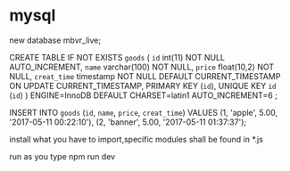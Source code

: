 # mysql

 new database mbvr_live;

CREATE TABLE IF NOT EXISTS `goods` (
  `id` int(11) NOT NULL AUTO_INCREMENT,
  `name` varchar(100) NOT NULL,
  `price` float(10,2) NOT NULL,
  `creat_time` timestamp NOT NULL DEFAULT CURRENT_TIMESTAMP ON UPDATE CURRENT_TIMESTAMP,
  PRIMARY KEY (`id`),
  UNIQUE KEY `id` (`id`)
) ENGINE=InnoDB  DEFAULT CHARSET=latin1 AUTO_INCREMENT=6 ;
 
INSERT INTO `goods` (`id`, `name`, `price`, `creat_time`) VALUES
(1, 'apple', 5.00, '2017-05-11 00:22:10'),
(2, 'banner', 5.00, '2017-05-11 01:37:37');


install what you have to import,specific modules shall be found in *.js


run as you type npm run dev
